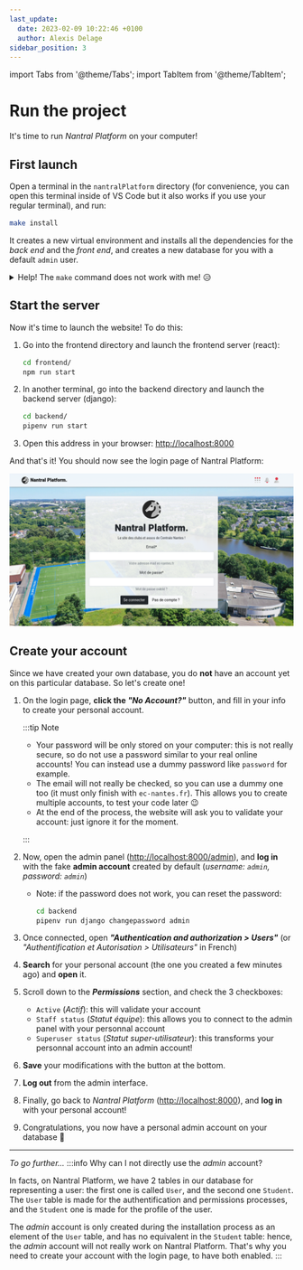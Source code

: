 ```yaml
---
last_update:
  date: 2023-02-09 10:22:46 +0100
  author: Alexis Delage
sidebar_position: 3
---
```


import Tabs from '@theme/Tabs';
import TabItem from '@theme/TabItem';

# Run the project

It's time to run _Nantral Platform_ on your computer!

## First launch

Open a terminal in the `nantralPlatform` directory (for convenience, you can
open this terminal inside of VS Code but it also works if you use your regular
terminal), and run:

```bash
make install
```

It creates a new virtual environment and installs all the dependencies for the
_back end_ and the _front end_, and creates a new database for you with a
default `admin` user.

<details>
    <summary>Help! The <code>make</code> command does not work with me! 😥</summary>

Well, sorry you're not lucky! But don't worry, here are all the steps you can do
to install everything.

1. Go into the `backend` directory:

   ```bash
   cd backend/
   ```

2. In the `backend/config/settings` directory, create a copy of the file
   `.env.example` and rename it `.env` only.

3. Install dependencies and create a virtuel environment for python:

   ```bash
   pipenv install --dev
   ```

   If you get an error with the Python version, install [pyenv](https://github.com/pyenv/pyenv).

4. Create your database for django:

   ```bash
   pipenv run django migrate
   ```

5. Create an administrator account on this database:

   ```bash
   pipenv run django createsuperuser
   ```

   When asked, complete as follow:

   - username: `admin`
   - email: `admin@ec-nantes.fr`
   - password: `admin`

   _Note: if `admin` already exists, run `pipenv run django changepassword admin`
   to change the password of the admin account to `admin`._

6. Now, change your working directory to the `frontend` one:

   ```bash
   cd ../frontend
   ```

7. Install the dependencies:
   ```bash
   npm install
   ```

Congratulations, you did it all 🥳

</details>

## Start the server

Now it's time to launch the website! To do this:

1. Go into the frontend directory and launch the frontend server (react):
   ```bash
   cd frontend/
   npm run start
   ```
1. In another terminal, go into the backend directory and launch the backend server (django):
   ```bash
   cd backend/
   pipenv run start
   ```
1. Open this address in your browser: [http://localhost:8000](http://localhost:8000)

And that's it! You should now see the login page of Nantral Platform:

![The login page](./login-page.png)

## Create your account

Since we have created your own database, you do **not** have an account yet
on this particular database. So let's create one!

1. On the login page, **click the _"No Account?"_** button, and fill in your
   info to create your personal account.

   :::tip Note

   - Your password will be only stored on your computer: this is not really secure,
     so do not use a password similar to your real online accounts!
     You can instead use a dummy password like `password` for example.
   - The email will not really be checked, so you can use a dummy one too
     (it must only finish with `ec-nantes.fr`). This allows you to create
     multiple accounts, to test your code later 😉
   - At the end of the process, the website will ask you to validate your account:
     just ignore it for the moment.

   :::

1. Now, open the admin panel ([http://localhost:8000/admin](http://localhost:8000/admin)),
   and **log in** with the fake **admin account** created by default
   (_username: `admin`, password: `admin`_)

   - Note: if the password does not work, you can reset the password:
     ```bash
     cd backend
     pipenv run django changepassword admin
     ```

1. Once connected, open **_"Authentication and authorization > Users"_**
   (or _"Authentification et Autorisation > Utilisateurs"_ in French)

1. **Search** for your personal account (the one you created a few minutes ago)
   and **open** it.

1. Scroll down to the **_Permissions_** section, and check the 3 checkboxes:

   - `Active` (_Actif_): this will validate your account
   - `Staff status` (_Statut équipe_): this allows you to connect to the admin panel
     with your personnal account
   - `Superuser status` (_Statut super-utilisateur_): this transforms your personnal
     account into an admin account!

1. **Save** your modifications with the button at the bottom.

1. **Log out** from the admin interface.

1. Finally, go back to _Nantral Platform_
   ([http://localhost:8000](http://localhost:8000)), and **log in** with
   your personal account!

1. Congratulations, you now have a personal admin account on your database 🥳

---

_To go further..._
:::info Why can I not directly use the _admin_ account?

In facts, on Nantral Platform, we have 2 tables in our database for representing
a user: the first one is called `User`, and the second one `Student`. The
`User` table is made for the authentification and permissions processes, and the
`Student` one is made for the profile of the user.

The _admin_ account is only created during the installation process as an
element of the `User` table, and has no equivalent in the `Student` table:
hence, the _admin_ account will not really work on Nantral Platform. That's why
you need to create your account with the login page, to have both enabled.
:::
